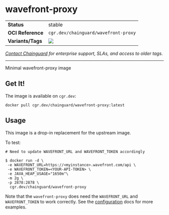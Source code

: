 <!--monopod:start-->
# wavefront-proxy
| | |
| - | - |
| **Status** | stable |
| **OCI Reference** | `cgr.dev/chainguard/wavefront-proxy` |
| **Variants/Tags** | ![](https://storage.googleapis.com/chainguard-images-build-outputs/summary/wavefront-proxy.svg) |

*[Contact Chainguard](https://www.chainguard.dev/chainguard-images) for enterprise support, SLAs, and access to older tags.*

---
<!--monopod:end-->

Minimal wavefront-proxy image

## Get It!

The image is available on `cgr.dev`:

```
docker pull cgr.dev/chainguard/wavefront-proxy:latest
```

## Usage

This image is a drop-in replacement for the upstream image.

To test:

```shell
# Need to update WAVEFRONT_URL and WAVEFRONT_TOKEN accordingly

$ docker run -d \
 -e WAVEFRONT_URL=https://<myinstance>.wavefront.com/api \
 -e WAVEFRONT_TOKEN=<YOUR-API-TOKEN> \
 -e JAVA_HEAP_USAGE="1650m"\
 -m 2g \
 -p 2878:2878 \
  cgr.dev/chainguard/wavefront-proxy

```

Note that the `wavefront-proxy` does need the `WAVEFRONT_URL` and `WAVEFRONT_TOKEN`  to work correctly.
See the [configuration](https://docs.wavefront.com/proxies_kube_container.html) docs for more examples.
